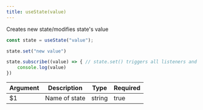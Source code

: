 ```yaml
---
title: useState(value)
---
```

Creates new state/modifies state's value

```js
const state = useState("value");

state.set("new value")

state.subscribe((value) => { // state.set() triggers all listeners and passes value
    console.log(value)
})

```

| Argument | Description | Type | Required |
| --- | --- | --- | --- |
| $1 | Name of state | string | true |

